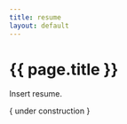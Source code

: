 ```yaml
---
title: resume
layout: default
---
```


# {{ page.title }}

Insert resume.

{ under construction }
